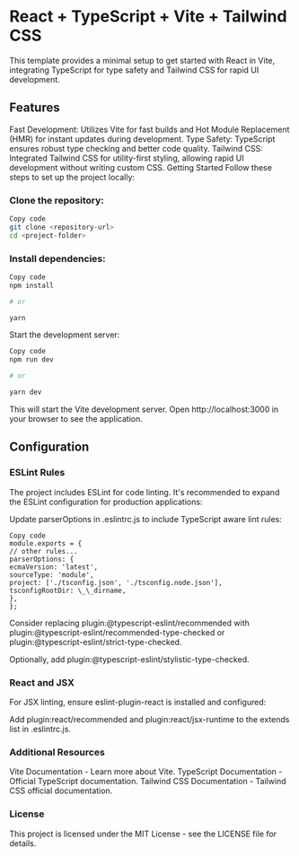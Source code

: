 # React + TypeScript + Vite + Tailwind CSS
This template provides a minimal setup to get started with React in Vite, integrating TypeScript for type safety and Tailwind CSS for rapid UI development.

## Features
Fast Development: Utilizes Vite for fast builds and Hot Module Replacement (HMR) for instant updates during development.
Type Safety: TypeScript ensures robust type checking and better code quality.
Tailwind CSS: Integrated Tailwind CSS for utility-first styling, allowing rapid UI development without writing custom CSS.
Getting Started
Follow these steps to set up the project locally:

### Clone the repository:

```bash
Copy code
git clone <repository-url>
cd <project-folder>
```

### Install dependencies:

```bash
Copy code
npm install

# or

yarn
```

Start the development server:

```bash
Copy code
npm run dev

# or

yarn dev
```

This will start the Vite development server. Open http://localhost:3000 in your browser to see the application.

## Configuration

### ESLint Rules
The project includes ESLint for code linting. It's recommended to expand the ESLint configuration for production applications:

Update parserOptions in .eslintrc.js to include TypeScript aware lint rules:

```
Copy code
module.exports = {
// other rules...
parserOptions: {
ecmaVersion: 'latest',
sourceType: 'module',
project: ['./tsconfig.json', './tsconfig.node.json'],
tsconfigRootDir: \_\_dirname,
},
};
```

Consider replacing plugin:@typescript-eslint/recommended with plugin:@typescript-eslint/recommended-type-checked or plugin:@typescript-eslint/strict-type-checked.

Optionally, add plugin:@typescript-eslint/stylistic-type-checked.

### React and JSX
For JSX linting, ensure eslint-plugin-react is installed and configured:

Add plugin:react/recommended and plugin:react/jsx-runtime to the extends list in .eslintrc.js.

### Additional Resources
Vite Documentation - Learn more about Vite.
TypeScript Documentation - Official TypeScript documentation.
Tailwind CSS Documentation - Tailwind CSS official documentation.

### License
This project is licensed under the MIT License - see the LICENSE file for details.
